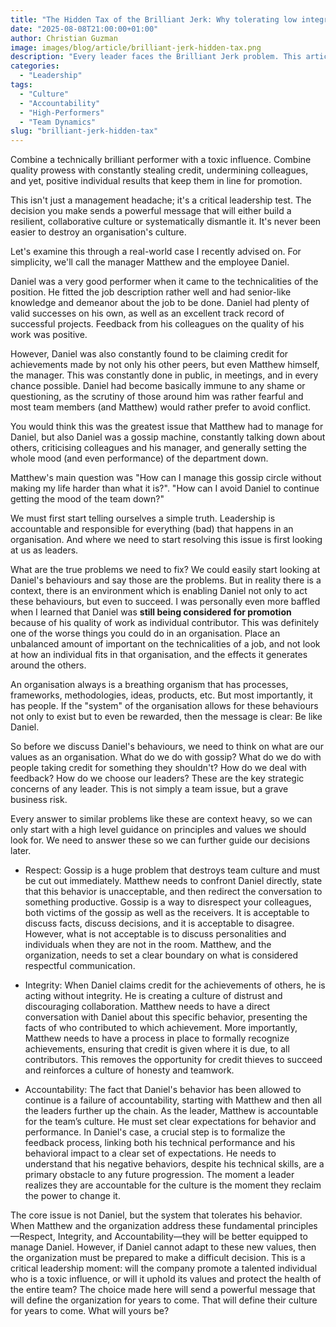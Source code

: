 ```yaml
---
title: "The Hidden Tax of the Brilliant Jerk: Why tolerating low integrity is your biggest performance killer"
date: "2025-08-08T21:00:00+01:00"
author: Christian Guzman
image: images/blog/article/brilliant-jerk-hidden-tax.png
description: "Every leader faces the Brilliant Jerk problem. This article explores why tolerating a high-performer with low integrity is a hidden tax on your entire organization and a critical failure of leadership."
categories:
  - "Leadership"
tags:
  - "Culture"
  - "Accountability"
  - "High-Performers"
  - "Team Dynamics"
slug: "brilliant-jerk-hidden-tax"
---
```


Combine a technically brilliant performer with a toxic influence. Combine quality prowess with constantly stealing credit, undermining colleagues, and yet, positive individual results that keep them in line for promotion.

This isn't just a management headache; it's a critical leadership test. The decision you make sends a powerful message that will either build a resilient, collaborative culture or systematically dismantle it. It's never been easier to destroy an organisation's culture.

Let's examine this through a real-world case I recently advised on. For simplicity, we'll call the manager Matthew and the employee Daniel.

Daniel was a very good performer when it came to the technicalities of the position. He fitted the job description rather well and had senior-like knowledge and demeanor about the job to be done. Daniel had plenty of valid successes on his own, as well as an excellent track record of successful projects. Feedback from his colleagues on the quality of his work was positive.

However, Daniel was also constantly found to be claiming credit for achievements made by not only his other peers, but even Matthew himself, the manager. This was constantly done in public, in meetings, and in every chance possible. Daniel had become basically immune to any shame or questioning, as the scrutiny of those around him was rather fearful and most team members (and Matthew) would rather prefer to avoid conflict.

You would think this was the greatest issue that Matthew had to manage for Daniel, but also Daniel was a gossip machine, constantly talking down about others, criticising colleagues and his manager, and generally setting the whole mood (and even performance) of the department down.

Matthew's main question was "How can I manage this gossip circle without making my life harder than what it is?". "How can I avoid Daniel to continue getting the mood of the team down?"

We must first start telling ourselves a simple truth. Leadership is accountable and responsible for everything (bad) that happens in an organisation. And where we need to start resolving this issue is first looking at us as leaders.

What are the true problems we need to fix? We could easily start looking at Daniel's behaviours and say those are the problems. But in reality there is a context, there is an environment which is enabling Daniel not only to act these behaviours, but even to succeed. I was personally even more baffled when I learned that Daniel was **still being considered for promotion** because of his quality of work as individual contributor. This was definitely one of the worse things you could do in an organisation. Place an unbalanced amount of important on the technicalities of a job, and not look at how an individual fits in that organisation, and the effects it generates around the others.

An organisation always is a breathing organism that has processes, frameworks, methodologies, ideas, products, etc. But most importantly, it has people. If the "system" of the organisation allows for these behaviours not only to exist but to even be rewarded, then the message is clear: Be like Daniel.

So before we discuss Daniel's behaviours, we need to think on what are our values as an organisation. What do we do with gossip? What do we do with people taking credit for something they shouldn't? How do we deal with feedback? How do we choose our leaders? These are the key strategic concerns of any leader. This is not simply a team issue, but a grave business risk.

Every answer to similar problems like these are context heavy, so we can only start with a high level guidance on principles and values we should look for. We need to answer these so we can further guide our decisions later.

- Respect: Gossip is a huge problem that destroys team culture and must be cut out immediately. Matthew needs to confront Daniel directly, state that this behavior is unacceptable, and then redirect the conversation to something productive. Gossip is a way to disrespect your colleagues, both victims of the gossip as well as the receivers. It is acceptable to discuss facts, discuss decisions, and it is acceptable to disagree. However, what is not acceptable is to discuss personalities and individuals when they are not in the room. Matthew, and the organization, needs to set a clear boundary on what is considered respectful communication.

- Integrity: When Daniel claims credit for the achievements of others, he is acting without integrity. He is creating a culture of distrust and discouraging collaboration. Matthew needs to have a direct conversation with Daniel about this specific behavior, presenting the facts of who contributed to which achievement. More importantly, Matthew needs to have a process in place to formally recognize achievements, ensuring that credit is given where it is due, to all contributors. This removes the opportunity for credit thieves to succeed and reinforces a culture of honesty and teamwork.

- Accountability: The fact that Daniel's behavior has been allowed to continue is a failure of accountability, starting with Matthew and then all the leaders further up the chain. As the leader, Matthew is accountable for the team’s culture. He must set clear expectations for behavior and performance. In Daniel's case, a crucial step is to formalize the feedback process, linking both his technical performance and his behavioral impact to a clear set of expectations. He needs to understand that his negative behaviors, despite his technical skills, are a primary obstacle to any future progression. The moment a leader realizes they are accountable for the culture is the moment they reclaim the power to change it.

The core issue is not Daniel, but the system that tolerates his behavior. When Matthew and the organization address these fundamental principles—Respect, Integrity, and Accountability—they will be better equipped to manage Daniel. However, if Daniel cannot adapt to these new values, then the organization must be prepared to make a difficult decision. This is a critical leadership moment: will the company promote a talented individual who is a toxic influence, or will it uphold its values and protect the health of the entire team? The choice made here will send a powerful message that will define the organization for years to come. That will define their culture for years to come. What will yours be?

